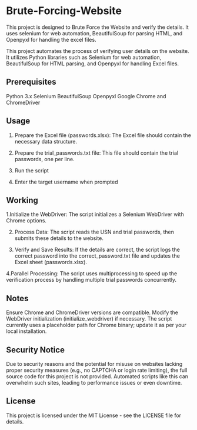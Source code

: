 # Brute-Forcing-Website
This project is designed to Brute Force the Website and verify the details. It uses selenium for web automation, BeautifulSoup for parsing HTML, and Openpyxl for handling the excel files.

This project automates the process of verifying user details on the website. It utilizes Python libraries such as Selenium for web automation, BeautifulSoup for HTML parsing, and Openpyxl for handling Excel files.

## Prerequisites
Python 3.x
Selenium
BeautifulSoup
Openpyxl
Google Chrome and ChromeDriver

## Usage
1. Prepare the Excel file (passwords.xlsx):
  The Excel file should contain the necessary data structure.
  
2. Prepare the trial_passwords.txt file:
  This file should contain the trial passwords, one per line.

3. Run the script

4. Enter the target username when prompted

## Working

1.Initialize the WebDriver:
  The script initializes a Selenium WebDriver with Chrome options.

2. Process Data:
  The script reads the USN and trial passwords, then submits these details to the website.

3. Verify and Save Results:
  If the details are correct, the script logs the correct password into the correct_password.txt file and updates the Excel sheet (passwords.xlsx).

4.Parallel Processing:
  The script uses multiprocessing to speed up the verification process by handling multiple trial passwords concurrently.

## Notes
Ensure Chrome and ChromeDriver versions are compatible.
Modify the WebDriver initialization (initialize_webdriver) if necessary.
The script currently uses a placeholder path for Chrome binary; update it as per your local installation.

## Security Notice
  Due to security reasons and the potential for misuse on websites lacking proper security measures (e.g., no CAPTCHA or login rate limiting), the full source code for this project is not provided. Automated scripts like this can overwhelm such sites, leading to performance issues or even downtime.

## License
  This project is licensed under the MIT License - see the LICENSE file for details.
